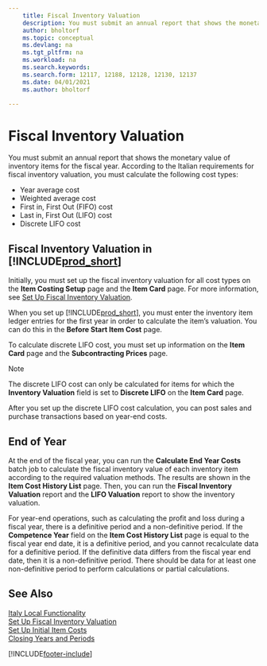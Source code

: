 ```yaml
---
    title: Fiscal Inventory Valuation
    description: You must submit an annual report that shows the monetary value of inventory items for the fiscal year.
    author: bholtorf
    ms.topic: conceptual
    ms.devlang: na
    ms.tgt_pltfrm: na
    ms.workload: na
    ms.search.keywords:
    ms.search.form: 12117, 12188, 12128, 12130, 12137
    ms.date: 04/01/2021
    ms.author: bholtorf

---
```

# Fiscal Inventory Valuation

You must submit an annual report that shows the monetary value of inventory items for the fiscal year. According to the Italian requirements for fiscal inventory valuation, you must calculate the following cost types:  

- Year average cost  
- Weighted average cost  
- First in, First Out (FIFO) cost  
- Last in, First Out (LIFO) cost  
- Discrete LIFO cost  

## Fiscal Inventory Valuation in [!INCLUDE[prod_short](../../includes/prod_short.md)]

Initially, you must set up the fiscal inventory valuation for all cost types on the **Item Costing Setup** page and the **Item Card** page. For more information, see [Set Up Fiscal Inventory Valuation](how-to-set-up-fiscal-inventory-valuation.md).  

When you set up [!INCLUDE[prod_short](../../includes/prod_short.md)], you must enter the inventory item ledger entries for the first year in order to calculate the item’s valuation. You can do this in the **Before Start Item Cost** page.  

To calculate discrete LIFO cost, you must set up information on the **Item Card** page and the **Subcontracting Prices** page.

> [!NOTE]  
> The discrete LIFO cost can only be calculated for items for which the **Inventory Valuation** field is set to **Discrete LIFO** on the **Item Card** page.

After you set up the discrete LIFO cost calculation, you can post sales and purchase transactions based on year-end costs.  

## End of Year

At the end of the fiscal year, you can run the **Calculate End Year Costs** batch job to calculate the fiscal inventory value of each inventory item according to the required valuation methods. The results are shown in the **Item Cost History List** page. Then, you can run the **Fiscal Inventory Valuation** report and the **LIFO Valuation** report to show the inventory valuation.  

For year-end operations, such as calculating the profit and loss during a fiscal year, there is a definitive period and a non-definitive period. If the **Competence Year** field on the **Item Cost History List** page is equal to the fiscal year end date, it is a definitive period, and you cannot recalculate data for a definitive period. If the definitive data differs from the fiscal year end date, then it is a non-definitive period. There should be data for at least one non-definitive period to perform calculations or partial calculations.

## See Also

[Italy Local Functionality](italy-local-functionality.md)  
[Set Up Fiscal Inventory Valuation](how-to-set-up-fiscal-inventory-valuation.md)  
[Set Up Initial Item Costs](how-to-set-up-initial-item-costs.md)  
[Closing Years and Periods](../../year-close-years-periods.md)  

[!INCLUDE[footer-include](../../includes/footer-banner.md)]